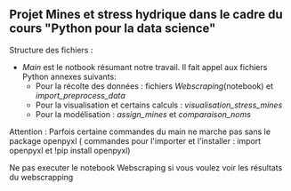 ## Projet Mines et stress hydrique dans le cadre du cours "Python pour la data science"

Structure des fichiers : 
- *Main* est le notbook résumant notre travail. Il fait appel aux fichiers Python annexes suivants: 
    - Pour la récolte des données : fichiers *Webscraping*(notebook) et *import_preprocess_data*
    - Pour la visualisation et certains calculs : *visualisation_stress_mines*
    - Pour la modélisation : *assign_mines* et *comparaison_noms*



Attention : Parfois certaine commandes du main ne marche pas sans le package openpyxl ( commandes pour l'importer et l'installer : import openpyxl et !pip install openpyxl)

Ne pas executer le notebook Webscraping si vous voulez voir les résultats du webscrapping
